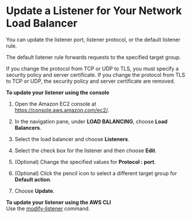 # Update a Listener for Your Network Load Balancer<a name="listener-update-rules"></a>

You can update the listener port, listener protocol, or the default listener rule\.

The default listener rule forwards requests to the specified target group\.

If you change the protocol from TCP or UDP to TLS, you must specify a security policy and server certificate\. If you change the protocol from TLS to TCP or UDP, the security policy and server certificate are removed\.

**To update your listener using the console**

1. Open the Amazon EC2 console at [https://console\.aws\.amazon\.com/ec2/](https://console.aws.amazon.com/ec2/)\.

1. In the navigation pane, under **LOAD BALANCING**, choose **Load Balancers**\.

1. Select the load balancer and choose **Listeners**\.

1. Select the check box for the listener and then choose **Edit**\.

1. \(Optional\) Change the specified values for **Protocol : port**\.

1. \(Optional\) Click the pencil icon to select a different target group for **Default action**\.

1. Choose **Update**\.

**To update your listener using the AWS CLI**  
Use the [modify\-listener](https://docs.aws.amazon.com/cli/latest/reference/elbv2/modify-listener.html) command\.